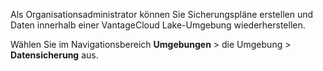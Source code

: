 Als Organisationsadministrator können Sie Sicherungspläne erstellen und Daten innerhalb einer VantageCloud Lake-Umgebung wiederherstellen.

Wählen Sie im Navigationsbereich **Umgebungen** \> die Umgebung \> **Datensicherung** aus.
